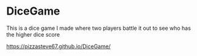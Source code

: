 # DiceGame

This is a dice game I made where two players battle it out to see who has the higher dice score

https://pizzasteve67.github.io/DiceGame/
